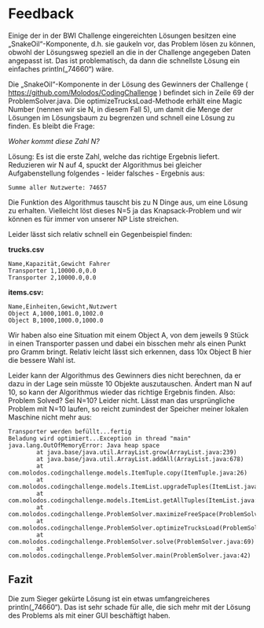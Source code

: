 # Feedback

Einige der in der BWI Challenge eingereichten Lösungen besitzen eine „SnakeOil“-Komponente, d.h. sie gaukeln vor, das Problem lösen zu können, obwohl der Lösungsweg speziell an die in der Challenge angegeben Daten angepasst ist. Das ist problematisch, da dann die schnellste Lösung ein einfaches println(„74660“) wäre.

Die „SnakeOil“-Komponente in der Lösung des Gewinners der Challenge ( https://github.com/Molodos/CodingChallenge ) befindet sich in Zeile 69 der ProblemSolver.java. Die optimizeTrucksLoad-Methode erhält eine Magic Number (nennen wir sie N, in diesem Fall 5), um damit die Menge der Lösungen im Lösungsbaum zu begrenzen und schnell eine Lösung zu finden.
Es bleibt die Frage: 

*Woher kommt diese Zahl N?*

Lösung: Es ist die erste Zahl, welche das richtige Ergebnis liefert. Reduzieren wir N auf 4, spuckt der Algorithmus bei gleicher Aufgabenstellung folgendes - leider falsches - Ergebnis aus:

`Summe aller Nutzwerte: 74657`

Die Funktion des Algorithmus tauscht bis zu N Dinge aus, um eine Lösung zu erhalten. Vielleicht löst dieses N=5 ja das Knapsack-Problem und wir können es für immer von unserer NP Liste streichen.

Leider lässt sich relativ schnell ein Gegenbeispiel finden:

**trucks.csv**
```
Name,Kapazität,Gewicht Fahrer
Transporter 1,10000.0,0.0
Transporter 2,10000.0,0.0
```

**items.csv:**

```
Name,Einheiten,Gewicht,Nutzwert
Object A,1000,1001.0,1002.0
Object B,1000,1000.0,1000.0
```

Wir haben also eine Situation mit einem Object A, von dem jeweils 9 Stück in einen Transporter passen und dabei ein bisschen mehr als einen Punkt pro Gramm bringt. Relativ leicht lässt sich erkennen, dass 10x Object B hier die bessere Wahl ist.

Leider kann der Algorithmus des Gewinners dies nicht berechnen, da er dazu in der Lage sein müsste 10 Objekte auszutauschen. Ändert man N auf 10, so kann der Algorithmus wieder das richtige Ergebnis finden.
Also: Problem Solved? Sei N=10? Leider nicht. Lässt man das ursprüngliche Problem mit N=10 laufen, so reicht zumindest der Speicher meiner lokalen Maschine nicht mehr aus:

```
Transporter werden befüllt...fertig
Beladung wird optimiert...Exception in thread "main" java.lang.OutOfMemoryError: Java heap space
        at java.base/java.util.ArrayList.grow(ArrayList.java:239)
        at java.base/java.util.ArrayList.addAll(ArrayList.java:678)
        at com.molodos.codingchallenge.models.ItemTuple.copy(ItemTuple.java:26)
        at com.molodos.codingchallenge.models.ItemList.upgradeTuples(ItemList.java:221)
        at com.molodos.codingchallenge.models.ItemList.getAllTuples(ItemList.java:200)
        at com.molodos.codingchallenge.ProblemSolver.maximizeFreeSpace(ProblemSolver.java:184)
        at com.molodos.codingchallenge.ProblemSolver.optimizeTrucksLoad(ProblemSolver.java:137)
        at com.molodos.codingchallenge.ProblemSolver.solve(ProblemSolver.java:69)
        at com.molodos.codingchallenge.ProblemSolver.main(ProblemSolver.java:42)
 ```

## Fazit

Die zum Sieger gekürte Lösung ist ein etwas umfangreicheres println(„74660“). Das ist sehr schade für alle, die sich mehr mit der Lösung des Problems als mit einer GUI beschäftigt haben.

